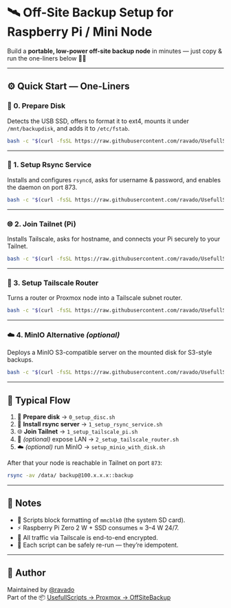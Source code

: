 # 🛰️ Off-Site Backup Setup for Raspberry Pi / Mini Node

Build a **portable, low-power off-site backup node** in minutes — just copy & run the one-liners below 🧑‍💻

---

## ⚙️ Quick Start — One-Liners

### 🧹 0. Prepare Disk
Detects the USB SSD, offers to format it to ext4, mounts it under `/mnt/backupdisk`, and adds it to `/etc/fstab`.
```bash
bash -c "$(curl -fsSL https://raw.githubusercontent.com/ravado/UsefullScripts/main/Proxmox/OffSiteBackup/0_setup_disc.sh)"
```

---

### 🔄 1. Setup Rsync Service
Installs and configures `rsyncd`, asks for username & password, and enables the daemon on port 873.
```bash
bash -c "$(curl -fsSL https://raw.githubusercontent.com/ravado/UsefullScripts/main/Proxmox/OffSiteBackup/1_setup_rsync_service.sh)"
```

---

### 🌐 2. Join Tailnet (Pi)
Installs Tailscale, asks for hostname, and connects your Pi securely to your Tailnet.
```bash
bash -c "$(curl -fsSL https://raw.githubusercontent.com/ravado/UsefullScripts/main/Proxmox/OffSiteBackup/1_setup_tailscale_pi.sh)"
```

---

### 🛜 3. Setup Tailscale Router 
Turns a router or Proxmox node into a Tailscale subnet router.
```bash
bash -c "$(curl -fsSL https://raw.githubusercontent.com/ravado/UsefullScripts/main/Proxmox/OffSiteBackup/2_setup_tailscale_router.sh)"
```

---

### ☁️ 4. MinIO Alternative *(optional)*
Deploys a MinIO S3-compatible server on the mounted disk for S3-style backups.
```bash
bash -c "$(curl -fsSL https://raw.githubusercontent.com/ravado/UsefullScripts/main/Proxmox/OffSiteBackup/setup_minio_with_disk.sh)"
```

---

## 🧩 Typical Flow

1. 🧹 **Prepare disk** → `0_setup_disc.sh`  
2. 🔄 **Install rsync server** → `1_setup_rsync_service.sh`  
3. 🌐 **Join Tailnet** → `1_setup_tailscale_pi.sh`  
4. 🛜 *(optional)* expose LAN → `2_setup_tailscale_router.sh`  
5. ☁️ *(optional)* run MinIO → `setup_minio_with_disk.sh`

After that your node is reachable in Tailnet on port `873`:
```bash
rsync -av /data/ backup@100.x.x.x::backup
```

---

## 🧠 Notes

- 🧯 Scripts block formatting of `mmcblk0` (the system SD card).  
- ⚡ Raspberry Pi Zero 2 W + SSD consumes ≈ 3–4 W 24/7.  
- 🔐 All traffic via Tailscale is end-to-end encrypted.  
- 🔁 Each script can be safely re-run — they’re idempotent.

---

## 🧡 Author

Maintained by [@ravado](https://github.com/ravado)  
Part of the 📦 [UsefullScripts → Proxmox → OffSiteBackup](https://github.com/ravado/UsefullScripts/tree/main/Proxmox/OffSiteBackup)


